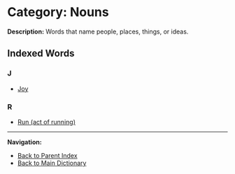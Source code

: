 # Category: Nouns

**Description:** Words that name people, places, things, or ideas.

## Indexed Words

### J
- [Joy](/MEMORY/DICTIONARY/_WORDS/Joy.md#n-1)

### R
- [Run (act of running)](/MEMORY/DICTIONARY/_WORDS/Run.md#n-1)

---
**Navigation:**
- [Back to Parent Index](/MEMORY/DICTIONARY/1_Form/Form.md)
- [Back to Main Dictionary](/MEMORY/DICTIONARY/dictionary.md)
